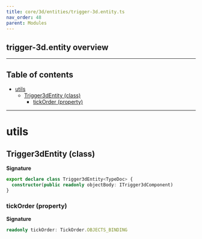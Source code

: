 ```yaml
---
title: core/3d/entities/trigger-3d.entity.ts
nav_order: 48
parent: Modules
---
```


## trigger-3d.entity overview

---

<h2 class="text-delta">Table of contents</h2>

- [utils](#utils)
  - [Trigger3dEntity (class)](#trigger3dentity-class)
    - [tickOrder (property)](#tickorder-property)

---

# utils

## Trigger3dEntity (class)

**Signature**

```ts
export declare class Trigger3dEntity<TypeDoc> {
  constructor(public readonly objectBody: ITrigger3dComponent)
}
```

### tickOrder (property)

**Signature**

```ts
readonly tickOrder: TickOrder.OBJECTS_BINDING
```
